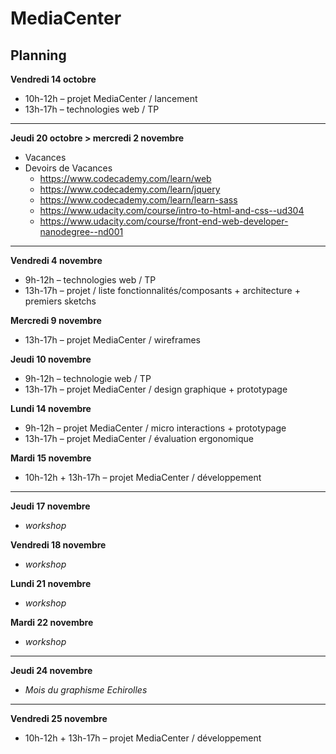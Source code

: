 # MediaCenter

## Planning

**Vendredi 14 octobre**
* 10h-12h – projet MediaCenter / lancement
* 13h-17h – technologies web / TP

---

**Jeudi 20 octobre > mercredi 2 novembre**
* Vacances
* Devoirs de Vacances
    * https://www.codecademy.com/learn/web
    * https://www.codecademy.com/learn/jquery
    * https://www.codecademy.com/learn/learn-sass
    * https://www.udacity.com/course/intro-to-html-and-css--ud304
    * https://www.udacity.com/course/front-end-web-developer-nanodegree--nd001

---

**Vendredi 4 novembre**
* 9h-12h – technologies web / TP
* 13h-17h – projet / liste fonctionnalités/composants + architecture + premiers sketchs

**Mercredi 9 novembre**
* 13h-17h – projet MediaCenter / wireframes

**Jeudi 10 novembre**
* 9h-12h – technologie web / TP
* 13h-17h – projet MediaCenter / design graphique + prototypage

**Lundi 14 novembre**
* 9h-12h – projet MediaCenter / micro interactions + prototypage
* 13h-17h – projet MediaCenter / évaluation ergonomique

**Mardi 15 novembre**
* 10h-12h + 13h-17h – projet MediaCenter / développement

---

**Jeudi 17 novembre**
* _workshop_

**Vendredi 18 novembre**
* _workshop_

**Lundi 21 novembre**
* _workshop_

**Mardi 22 novembre**
* _workshop_

---

**Jeudi 24 novembre**
* _Mois du graphisme Echirolles_

---

**Vendredi 25 novembre**
* 10h-12h + 13h-17h – projet MediaCenter / développement
